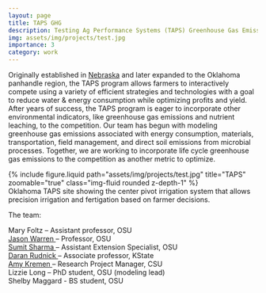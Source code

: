 ```yaml
---
layout: page
title: TAPS GHG
description: Testing Ag Performance Systems (TAPS) Greenhouse Gas Emissions
img: assets/img/projects/test.jpg
importance: 3
category: work
---
```


Originally established in <a href="https://taps.unl.edu/">Nebraska</a> and later expanded to the Oklahoma panhandle region, the TAPS program allows farmers to interactively compete using a variety of efficient strategies and technologies with a goal to reduce water & energy consumption while optimizing profits and yield. After years of success, the TAPS program is eager to incorporate other environmental indicators, like greenhouse gas emissions and nutrient leaching, to the competition. Our team has begun with modeling greenhouse gas emissions associated with energy consumption, materials, transportation, field management, and direct soil emissions from microbial processes. Together, we are working to incorporate life cycle greenhouse gas emissions to the competition as another metric to optimize. 

<div class="row">
    <div class="col-sm mt-3 mt-md-0">
        {% include figure.liquid path="assets/img/projects/test.jpg" title="TAPS" zoomable="true" class="img-fluid rounded z-depth-1" %}
    </div>
</div>
<div class="caption">
    Oklahoma TAPS site showing the center pivot irrigation system that allows precision irrigation and fertigation based on farmer decisions.
</div>

The team:<br>

Mary Foltz – Assistant professor, OSU <br>
<a href="https://experts.okstate.edu/jason.warren">Jason Warren </a> – Professor, OSU <br>
<a href="https://experts.okstate.edu/sumit.sharma">Sumit Sharma </a> – Assistant Extension Specialist, OSU <br>
<a href="https://bse.unl.edu/faculty/daran-rudnick">Daran Rudnick </a>– Associate professor, KState <br>
<a href="https://watercenter.colostate.edu/view/water-experts-2/entry/3163/">Amy Kremen </a>– Research Project Manager, CSU <br>
Lizzie Long – PhD student, OSU (modeling lead) <br>
Shelby Maggard - BS student, OSU


